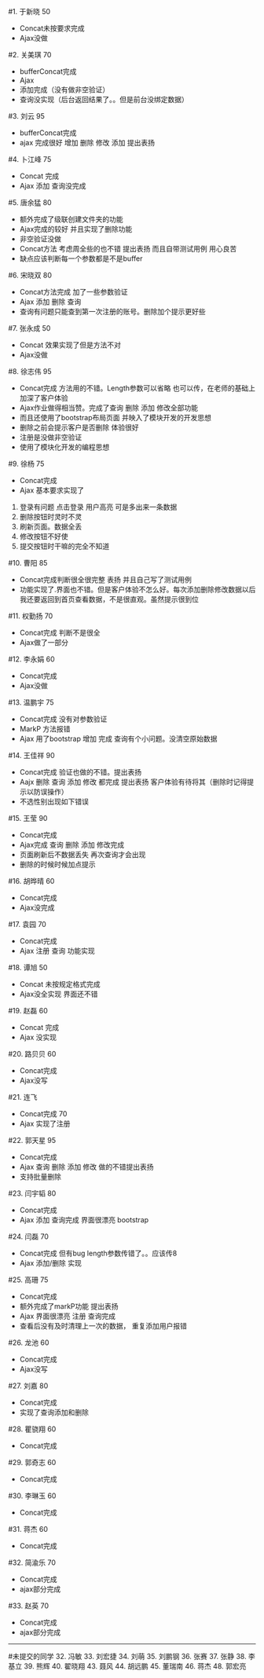 #1. 于新晓  50
* Concat未按要求完成  
* Ajax没做

#2. 关美琪  70
* bufferConcat完成
* Ajax 
* 添加完成（没有做非空验证）
* 查询没实现（后台返回结果了。。但是前台没绑定数据）

#3. 刘云 95
* bufferConcat完成
* ajax 完成很好 增加  删除  修改  添加 提出表扬

#4. 卜江峰 75
* Concat 完成
* Ajax 添加   查询没完成

#5. 唐余猛  80
* 额外完成了级联创建文件夹的功能
* Ajax完成的较好 并且实现了删除功能
* 非空验证没做
* Concat方法 考虑周全些的也不错 提出表扬 而且自带测试用例 用心良苦
* 缺点应该判断每一个参数都是不是buffer

#6. 宋晓双 80
* Concat方法完成 加了一些参数验证
* Ajax  添加  删除  查询
* 查询有问题只能查到第一次注册的账号。删除加个提示更好些

#7. 张永成 50
* Concat 效果实现了但是方法不对  
* Ajax没做

#8. 徐志伟  95
* Concat完成  方法用的不错。Length参数可以省略 也可以传，在老师的基础上加深了客户体验
* Ajax作业做得相当赞。完成了查询 删除  添加 修改全部功能
* 而且还使用了bootstrap布局页面 并映入了模块开发的开发思想 
* 删除之前会提示客户是否删除  体验很好
* 注册是没做非空验证
* 使用了模块化开发的编程思想

#9. 徐杨  75
* Concat完成  
* Ajax 基本要求实现了
1.	登录有问题  点击登录 用户高亮 可是多出来一条数据
2.	删除按钮时灵时不灵
3.	刷新页面。数据全丢
4.	修改按钮不好使
5.	提交按钮时干嘛的完全不知道

#10. 曹阳  85
* Concat完成判断很全很完整 表扬  并且自己写了测试用例
* 功能实现了.界面也不错。但是客户体验不怎么好。每次添加删除修改数据以后我还要返回到首页查看数据，不是很直观。虽然提示很到位

#11. 权勤扬  70
* Concat完成 判断不是很全
* Ajax做了一部分

#12. 李永娟  60
* Concat完成
* Ajax没做

#13. 温鹏宇  75
* Concat完成  没有对参数验证
* MarkP 方法报错
* Ajax 用了bootstrap  增加 完成  查询有个小问题。没清空原始数据

#14. 王佳祥 90
* Concat完成  验证也做的不错。提出表扬
* Aajx   删除  查询  添加  修改 都完成 提出表扬    客户体验有待将其（删除时记得提示以防误操作）
* 不选性别出现如下错误 

#15. 王莹 90
* Concat完成
* Ajax完成 查询  删除  添加   修改完成
* 页面刷新后不数据丢失 再次查询才会出现
* 删除的时候时候加点提示

#16. 胡晔晴  60
* Concat完成
* Ajax没完成

#17. 袁园  70
* Concat完成 
* Ajax 注册 查询 功能实现

#18. 谭旭  50
* Concat 未按规定格式完成
* Ajax没全实现 界面还不错

#19. 赵磊 60
* Concat 完成
* Ajax 没实现 

#20. 路贝贝 60
* Concat完成
* Ajax没写

#21. 连飞
* Concat完成  70
* Ajax 实现了注册

#22. 郭天星 95
* Concat完成 
* Ajax 查询 删除  添加  修改  做的不错提出表扬
* 支持批量删除

#23. 闫宇韬  80
* Concat完成
* Ajax 添加  查询完成   界面很漂亮 bootstrap 

#24. 闫磊  70
* Concat完成 但有bug length参数传错了。。应该传8
* Ajax 添加/删除 实现
 
#25. 高珊   75
* Concat完成 
* 额外完成了markP功能  提出表扬 
* Ajax 界面很漂亮   注册  查询完成
* 查看后没有及时清理上一次的数据， 重复添加用户报错

#26. 龙池 60
* Concat完成
* Ajax没写

#27. 刘嘉 80
* Concat完成
* 实现了查询添加和删除

#28. 瞿骁翔 60
* Concat完成

#29. 郭奇志 60
* Concat完成

#30. 李琳玉 60 
* Concat完成

#31. 蒋杰 60
* Concat完成

#32. 简渝乐 70
* Concat完成
* ajax部分完成

#33. 赵英 70
* Concat完成
* ajax部分完成


-------------------------------------------------
#未提交的同学
32.  冯敏
33.  刘宏捷
34.  刘萌
35.  刘鹏钢
36.  张赛
37.  张静
38.  李基立
39.  熊辉
40.  翟晓翔
43. 聂风
44. 胡远鹏
45. 董瑞南
46. 蒋杰
48. 郭宏亮







